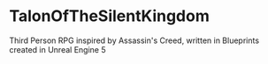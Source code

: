 # TalonOfTheSilentKingdom
 Third Person RPG inspired by Assassin's Creed, written in Blueprints created in Unreal Engine 5
